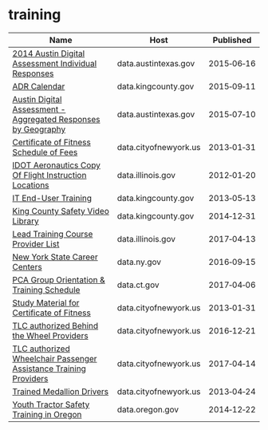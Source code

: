# training

Name | Host | Published
---- | ---- | ---------
[2014 Austin Digital Assessment Individual Responses](../datasets/xp28-5kft.md) | data.austintexas.gov | 2015&#x2011;06&#x2011;16
[ADR Calendar](../datasets/u5eb-c9aj.md) | data.kingcounty.gov | 2015&#x2011;09&#x2011;11
[Austin Digital Assessment - Aggregated Responses by Geography](../datasets/xf72-sbj4.md) | data.austintexas.gov | 2015&#x2011;07&#x2011;10
[Certificate of Fitness Schedule of Fees](../datasets/2ghx-qqsj.md) | data.cityofnewyork.us | 2013&#x2011;01&#x2011;31
[IDOT Aeronautics Copy Of Flight Instruction Locations](../datasets/8er4-yf93.md) | data.illinois.gov | 2012&#x2011;01&#x2011;20
[IT End-User Training](../datasets/eqv3-mu5g.md) | data.kingcounty.gov | 2013&#x2011;05&#x2011;13
[King County Safety Video Library](../datasets/25bp-irus.md) | data.kingcounty.gov | 2014&#x2011;12&#x2011;31
[Lead Training Course Provider List](../datasets/wwdj-394b.md) | data.illinois.gov | 2017&#x2011;04&#x2011;13
[New York State Career Centers](../datasets/g8h7-98zz.md) | data.ny.gov | 2016&#x2011;09&#x2011;15
[PCA Group Orientation & Training Schedule](../datasets/c28j-48tg.md) | data.ct.gov | 2017&#x2011;04&#x2011;06
[Study Material for Certificate of Fitness](../datasets/6dgq-4h88.md) | data.cityofnewyork.us | 2013&#x2011;01&#x2011;31
[TLC authorized Behind the Wheel Providers](../datasets/auuc-fqzi.md) | data.cityofnewyork.us | 2016&#x2011;12&#x2011;21
[TLC authorized Wheelchair Passenger Assistance Training Providers](../datasets/ayeb-p4mv.md) | data.cityofnewyork.us | 2017&#x2011;04&#x2011;14
[Trained Medallion Drivers](../datasets/m4pf-wpkz.md) | data.cityofnewyork.us | 2013&#x2011;04&#x2011;24
[Youth Tractor Safety Training in Oregon](../datasets/njpd-rii4.md) | data.oregon.gov | 2014&#x2011;12&#x2011;22

